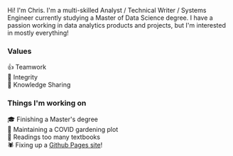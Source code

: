 

<!--
**chrismlam/chrismlam** is a ✨ _special_ ✨ repository because its `README.md` (this file) appears on your GitHub profile.

Here are some ideas to get you started:

- 🔭 I’m currently working on ...
- 🌱 I’m currently learning ...
- 👯 I’m looking to collaborate on ...
- 🤔 I’m looking for help with ...
- 💬 Ask me about ...
- 📫 How to reach me: ...
- 😄 Pronouns: ...
- ⚡ Fun fact: ...
-->

Hi! I'm Chris. I'm a multi-skilled Analyst / Technical Writer / Systems Engineer currently studying a Master of Data Science degree. I have a passion working in data analytics products and projects, but I'm interested in mostly everything!

### Values

👍 Teamwork  
🧠 Integrity  
🍩 Knowledge Sharing

### Things I'm working on 

🎓 Finishing a Master's degree  
🌱 Maintaining a COVID gardening plot  
📗 Readings too many textbooks  
🕷 Fixing up a [Github Pages site](https://lams.space)!